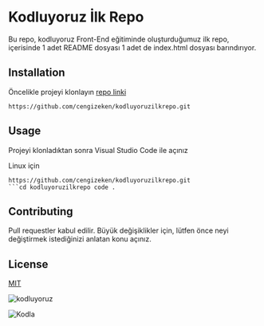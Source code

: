 # Kodluyoruz İlk Repo
Bu repo, kodluyoruz Front-End eğitiminde oluşturduğumuz ilk repo, içerisinde 1 adet README dosyası 1 adet de index.html dosyası barındırıyor.
## Installation
Öncelikle projeyi klonlayın [repo linki](https://github.com/cengizeken/kodluyoruzilkrepo.git)
```
https://github.com/cengizeken/kodluyoruzilkrepo.git
```
## Usage
Projeyi klonladıktan sonra Visual Studio Code ile açınız

Linux için
```
https://github.com/cengizeken/kodluyoruzilkrepo.git
```cd kodluyoruzilkrepo code .
```
## Contributing
Pull requestler kabul edilir. Büyük değişiklikler için, lütfen önce neyi değiştirmek istediğinizi anlatan konu açınız.

## License
[MIT](http://mit.edu)

![kodluyoruz](https://www.pexels.com/photo/bike-chain-number-one-1061142/)

![Kodla](/assets/images/tux.png)
